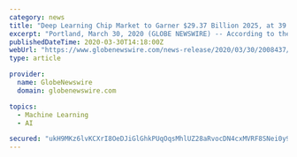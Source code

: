 ```yaml
---
category: news
title: "Deep Learning Chip Market to Garner $29.37 Billion 2025, at 39.9% CAGR: AMR"
excerpt: "Portland, March 30, 2020 (GLOBE NEWSWIRE) -- According to the report published by Allied Market Research, the global deep learning chip market was pegged at $2.81 billion in 2018 and is estimated ..."
publishedDateTime: 2020-03-30T14:18:00Z
webUrl: "https://www.globenewswire.com/news-release/2020/03/30/2008437/0/en/Deep-Learning-Chip-Market-to-Garner-29-37-Billion-2025-at-39-9-CAGR-AMR.html"
type: article

provider:
  name: GlobeNewswire
  domain: globenewswire.com

topics:
  - Machine Learning
  - AI

secured: "ukH9MKz6lvKCXrI8OeDJiGlGhkPUqOqsMhlUZ28aRvocDN4cxMVRF8SNei0y9oxj0k5zi7KcyxX4oxMgCYG70W4yIpjVx/vxZDVJ5sfDNbiaAR2ZoxgHNqZ0EWbJtM3Oi0jZwlW4Dhc56uXryJbHvYUXGOSzqGvqdkWNte54s5DomFoI4PLli3RVBXDOG3NFipr42DxF1keSBL7Hy2k2K2liBEnuDs/duivASV3kr2Kh05IieYi8ptbVahoXbnem+ujvdGUmbVINQlcbSgPntMnrPz1X0sXYDLvUoCh+QXz0YYE5sfguxTCAAbPmYAfg;6SiwOr1e5PMpc/4cMnbIGg=="
---
```


